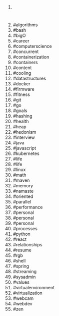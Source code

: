 1. #
1. #algorithms
1. #bash
1. #bigO
1. #career
1. #computerscience
1. #concurrent
1. #containerization
1. #containers
1. #content
1. #cooling
1. #datastructures
1. #docker
1. #firmware
1. #fitness
1. #git
1. #go
1. #goals
1. #hashing
1. #health
1. #heap
1. #hedonism
1. #interview
1. #java
1. #javascript
1. #kubernetes
1. #life
1. #life
1. #linux
1. #math
1. #maven
1. #memory
1. #namaste
1. #oriented
1. #parallel
1. #performance
1. #personal
1. #personal
1. #personal
1. #processes
1. #python
1. #react
1. #relationships
1. #resume
1. #rgb
1. #shell
1. #spring
1. #streaming
1. #sysadmin
1. #values
1. #virtualenvironment
1. #virtualization
1. #webcam
1. #webdev
1. #zen
